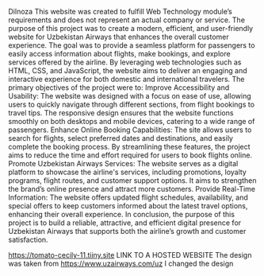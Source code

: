 Dilnoza
This website was created to fulfill Web Technology module’s requirements and does not represent an actual company or service. The purpose of this project was to create a modern, efficient, and user-friendly website for Uzbekistan Airways that enhances the overall customer experience. The goal was to provide a seamless platform for passengers to easily access information about flights, make bookings, and explore services offered by the airline. By leveraging web technologies such as HTML, CSS, and JavaScript, the website aims to deliver an engaging and interactive experience for both domestic and international travelers.
The primary objectives of the project were to:
Improve Accessibility and Usability: The website was designed with a focus on ease of use, allowing users to quickly navigate through different sections, from flight bookings to travel tips. The responsive design ensures that the website functions smoothly on both desktops and mobile devices, catering to a wide range of passengers.
Enhance Online Booking Capabilities: The site allows users to search for flights, select preferred dates and destinations, and easily complete the booking process. By streamlining these features, the project aims to reduce the time and effort required for users to book flights online.
Promote Uzbekistan Airways Services: The website serves as a digital platform to showcase the airline's services, including promotions, loyalty programs, flight routes, and customer support options. It aims to strengthen the brand’s online presence and attract more customers.
Provide Real-Time Information: The website offers updated flight schedules, availability, and special offers to keep customers informed about the latest travel options, enhancing their overall experience.
In conclusion, the purpose of this project is to build a reliable, attractive, and efficient digital presence for Uzbekistan Airways that supports both the airline’s growth and customer satisfaction. 

https://tomato-cecily-11.tiiny.site LINK TO A HOSTED WEBSITE
The design was taken from https://www.uzairways.com/uz I changed the design



